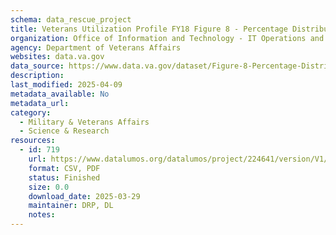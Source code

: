 ```yaml
---
schema: data_rescue_project 
title: Veterans Utilization Profile FY18 Figure 8 - Percentage Distributions of Gender Use Rates across Eras of Initial Service, FY 2018
organization: Office of Information and Technology - IT Operations and Services (ITOPS)
agency: Department of Veterans Affairs
websites: data.va.gov
data_source: https://www.data.va.gov/dataset/Figure-8-Percentage-Distributions-of-Gender-Use-Ra/3map-zpzw
description: 
last_modified: 2025-04-09
metadata_available: No
metadata_url: 
category:
  - Military & Veterans Affairs 
  - Science & Research 
resources:
  - id: 719
    url: https://www.datalumos.org/datalumos/project/224641/version/V1/view
    format: CSV, PDF
    status: Finished
    size: 0.0
    download_date: 2025-03-29
    maintainer: DRP, DL
    notes: 
---
```

